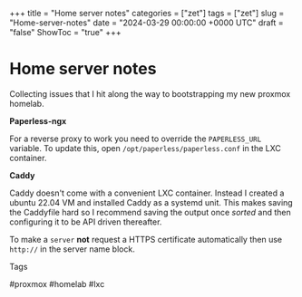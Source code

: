 +++
title = "Home server notes"
categories = ["zet"]
tags = ["zet"]
slug = "Home-server-notes"
date = "2024-03-29 00:00:00 +0000 UTC"
draft = "false"
ShowToc = "true"
+++

# Home server notes

Collecting issues that I hit along the way to bootstrapping my new proxmox homelab.

**Paperless-ngx**

For a reverse proxy to work you need to override the `PAPERLESS_URL` variable. To update this,
open `/opt/paperless/paperless.conf` in the LXC container.

**Caddy**

Caddy doesn't come with a convenient LXC container. Instead I created a ubuntu 22.04
VM and installed Caddy as a systemd unit. This makes saving the Caddyfile
hard so I recommend saving the output once *sorted* and then configuring
it to be API driven thereafter.

To make a `server` **not** request a HTTPS certificate automatically then
use `http://` in the server name block.

Tags

  #proxmox #homelab #lxc
